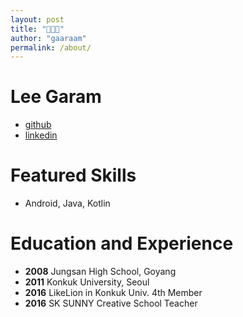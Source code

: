 ```yaml
---
layout: post
title: "🧑🏻‍💻"
author: "gaaraam"
permalink: /about/
---
```


# Lee Garam
- [github](github.com/gaaraam)
- [linkedin](https://www.linkedin.com/in/garam-lee-664043130/)

# Featured Skills
- Android, Java, Kotlin

# Education and Experience
- **2008** Jungsan High School, Goyang
- **2011** Konkuk University, Seoul
- **2016** LikeLion in Konkuk Univ. 4th Member
- **2016** SK SUNNY Creative School Teacher




